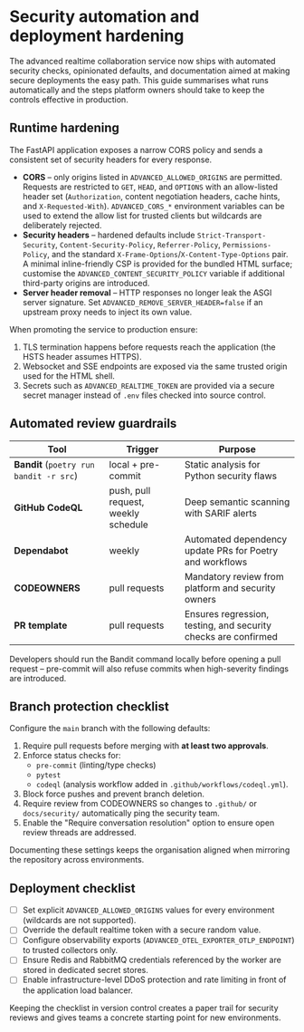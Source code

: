 # Security automation and deployment hardening

The advanced realtime collaboration service now ships with automated security
checks, opinionated defaults, and documentation aimed at making secure
deployments the easy path. This guide summarises what runs automatically and the
steps platform owners should take to keep the controls effective in production.

## Runtime hardening

The FastAPI application exposes a narrow CORS policy and sends a consistent set
of security headers for every response.

- **CORS** – only origins listed in `ADVANCED_ALLOWED_ORIGINS` are permitted.
  Requests are restricted to `GET`, `HEAD`, and `OPTIONS` with an allow-listed
  header set (`Authorization`, content negotiation headers, cache hints, and
  `X-Requested-With`). `ADVANCED_CORS_*` environment variables can be used to
  extend the allow list for trusted clients but wildcards are deliberately
  rejected.
- **Security headers** – hardened defaults include `Strict-Transport-Security`,
  `Content-Security-Policy`, `Referrer-Policy`, `Permissions-Policy`, and the
  standard `X-Frame-Options`/`X-Content-Type-Options` pair. A minimal
  inline-friendly CSP is provided for the bundled HTML surface; customise the
  `ADVANCED_CONTENT_SECURITY_POLICY` variable if additional third-party origins
  are introduced.
- **Server header removal** – HTTP responses no longer leak the ASGI server
  signature. Set `ADVANCED_REMOVE_SERVER_HEADER=false` if an upstream proxy
  needs to inject its own value.

When promoting the service to production ensure:

1. TLS termination happens before requests reach the application (the HSTS
   header assumes HTTPS).
2. Websocket and SSE endpoints are exposed via the same trusted origin used for
   the HTML shell.
3. Secrets such as `ADVANCED_REALTIME_TOKEN` are provided via a secure secret
   manager instead of `.env` files checked into source control.

## Automated review guardrails

| Tool | Trigger | Purpose |
| ---- | ------- | ------- |
| **Bandit** (`poetry run bandit -r src`) | local + pre-commit | Static analysis for Python security flaws |
| **GitHub CodeQL** | push, pull request, weekly schedule | Deep semantic scanning with SARIF alerts |
| **Dependabot** | weekly | Automated dependency update PRs for Poetry and workflows |
| **CODEOWNERS** | pull requests | Mandatory review from platform and security owners |
| **PR template** | pull requests | Ensures regression, testing, and security checks are confirmed |

Developers should run the Bandit command locally before opening a pull request –
pre-commit will also refuse commits when high-severity findings are introduced.

## Branch protection checklist

Configure the `main` branch with the following defaults:

1. Require pull requests before merging with **at least two approvals**.
2. Enforce status checks for:
   - `pre-commit` (linting/type checks)
   - `pytest`
   - `codeql` (analysis workflow added in `.github/workflows/codeql.yml`).
3. Block force pushes and prevent branch deletion.
4. Require review from CODEOWNERS so changes to `.github/` or `docs/security/`
   automatically ping the security team.
5. Enable the "Require conversation resolution" option to ensure open review
   threads are addressed.

Documenting these settings keeps the organisation aligned when mirroring the
repository across environments.

## Deployment checklist

- [ ] Set explicit `ADVANCED_ALLOWED_ORIGINS` values for every environment
      (wildcards are not supported).
- [ ] Override the default realtime token with a secure random value.
- [ ] Configure observability exports (`ADVANCED_OTEL_EXPORTER_OTLP_ENDPOINT`)
      to trusted collectors only.
- [ ] Ensure Redis and RabbitMQ credentials referenced by the worker are stored
      in dedicated secret stores.
- [ ] Enable infrastructure-level DDoS protection and rate limiting in front of
      the application load balancer.

Keeping the checklist in version control creates a paper trail for security
reviews and gives teams a concrete starting point for new environments.
